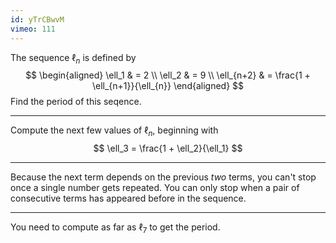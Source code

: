 ```yaml
---
id: yTrCBwvM
vimeo: 111
---
```


The sequence $\ell_n$ is defined by
$$
\begin{aligned}
\ell_1 & = 2 \\
\ell_2 & = 9 \\
\ell_{n+2} & = \frac{1 + \ell_{n+1}}{\ell_{n}}
\end{aligned}
$$
Find the period of this seqence.

---

Compute the next few values of $\ell_n$, beginning with
$$
\ell_3 = \frac{1  + \ell_2}{\ell_1}
$$

---

Because the next term depends on the previous *two* terms, you can't stop once a single number gets repeated. You can only stop when a pair of consecutive terms has appeared before in the sequence.

---

You need to compute as far as $\ell_7$ to get the period.
